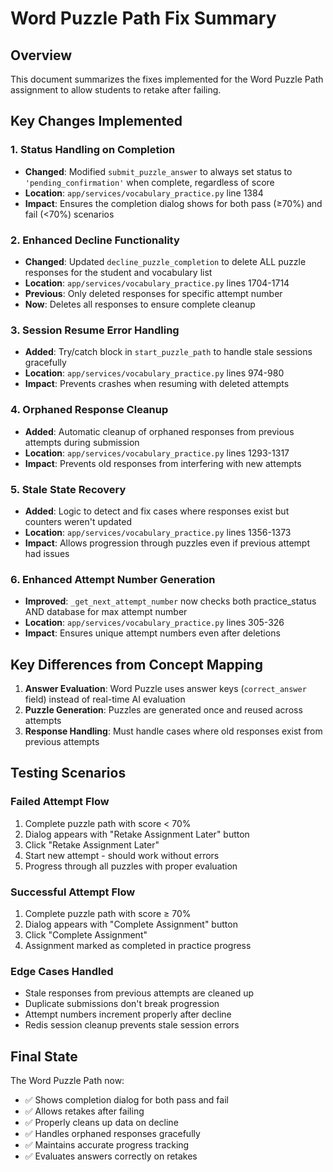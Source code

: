 # Word Puzzle Path Fix Summary

## Overview
This document summarizes the fixes implemented for the Word Puzzle Path assignment to allow students to retake after failing.

## Key Changes Implemented

### 1. Status Handling on Completion
- **Changed**: Modified `submit_puzzle_answer` to always set status to `'pending_confirmation'` when complete, regardless of score
- **Location**: `app/services/vocabulary_practice.py` line 1384
- **Impact**: Ensures the completion dialog shows for both pass (≥70%) and fail (<70%) scenarios

### 2. Enhanced Decline Functionality
- **Changed**: Updated `decline_puzzle_completion` to delete ALL puzzle responses for the student and vocabulary list
- **Location**: `app/services/vocabulary_practice.py` lines 1704-1714
- **Previous**: Only deleted responses for specific attempt number
- **Now**: Deletes all responses to ensure complete cleanup

### 3. Session Resume Error Handling
- **Added**: Try/catch block in `start_puzzle_path` to handle stale sessions gracefully
- **Location**: `app/services/vocabulary_practice.py` lines 974-980
- **Impact**: Prevents crashes when resuming with deleted attempts

### 4. Orphaned Response Cleanup
- **Added**: Automatic cleanup of orphaned responses from previous attempts during submission
- **Location**: `app/services/vocabulary_practice.py` lines 1293-1317
- **Impact**: Prevents old responses from interfering with new attempts

### 5. Stale State Recovery
- **Added**: Logic to detect and fix cases where responses exist but counters weren't updated
- **Location**: `app/services/vocabulary_practice.py` lines 1356-1373
- **Impact**: Allows progression through puzzles even if previous attempt had issues

### 6. Enhanced Attempt Number Generation
- **Improved**: `_get_next_attempt_number` now checks both practice_status AND database for max attempt number
- **Location**: `app/services/vocabulary_practice.py` lines 305-326
- **Impact**: Ensures unique attempt numbers even after deletions

## Key Differences from Concept Mapping

1. **Answer Evaluation**: Word Puzzle uses answer keys (`correct_answer` field) instead of real-time AI evaluation
2. **Puzzle Generation**: Puzzles are generated once and reused across attempts
3. **Response Handling**: Must handle cases where old responses exist from previous attempts

## Testing Scenarios

### Failed Attempt Flow
1. Complete puzzle path with score < 70%
2. Dialog appears with "Retake Assignment Later" button
3. Click "Retake Assignment Later"
4. Start new attempt - should work without errors
5. Progress through all puzzles with proper evaluation

### Successful Attempt Flow
1. Complete puzzle path with score ≥ 70%
2. Dialog appears with "Complete Assignment" button
3. Click "Complete Assignment"
4. Assignment marked as completed in practice progress

### Edge Cases Handled
- Stale responses from previous attempts are cleaned up
- Duplicate submissions don't break progression
- Attempt numbers increment properly after decline
- Redis session cleanup prevents stale session errors

## Final State
The Word Puzzle Path now:
- ✅ Shows completion dialog for both pass and fail
- ✅ Allows retakes after failing
- ✅ Properly cleans up data on decline
- ✅ Handles orphaned responses gracefully
- ✅ Maintains accurate progress tracking
- ✅ Evaluates answers correctly on retakes
